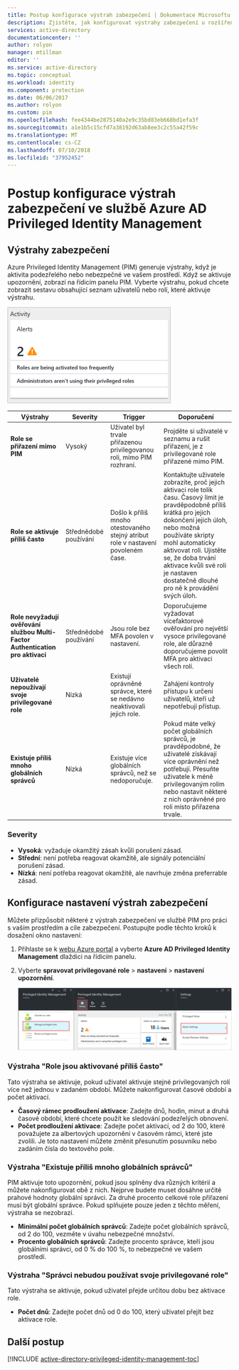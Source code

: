 ```yaml
---
title: Postup konfigurace výstrah zabezpečení | Dokumentace Microsoftu
description: Zjistěte, jak konfigurovat výstrahy zabezpečení u rozšíření Azure Privileged Identity Management.
services: active-directory
documentationcenter: ''
author: rolyon
manager: mtillman
editor: ''
ms.service: active-directory
ms.topic: conceptual
ms.workload: identity
ms.component: protection
ms.date: 06/06/2017
ms.author: rolyon
ms.custom: pim
ms.openlocfilehash: fee4344be2875140a2e9c35bd83eb668bd1efa3f
ms.sourcegitcommit: a1e1b5c15cfd7a38192d63ab8ee3c2c55a42f59c
ms.translationtype: MT
ms.contentlocale: cs-CZ
ms.lasthandoff: 07/10/2018
ms.locfileid: "37952452"
---
```

# <a name="how-to-configure-security-alerts-in-azure-ad-privileged-identity-management"></a>Postup konfigurace výstrah zabezpečení ve službě Azure AD Privileged Identity Management
## <a name="security-alerts"></a>Výstrahy zabezpečení
Azure Privileged Identity Management (PIM) generuje výstrahy, když je aktivita podezřelého nebo nebezpečné ve vašem prostředí. Když se aktivuje upozornění, zobrazí na řídicím panelu PIM. Vyberte výstrahu, pokud chcete zobrazit sestavu obsahující seznam uživatelů nebo rolí, které aktivuje výstrahu.

![Výstrahy zabezpečení řídicí panel PIM – snímek obrazovky](./media/active-directory-privileged-identity-management-how-to-configure-security-alerts/PIM_security_dash.png)

| Výstrahy | Severity | Trigger | Doporučení |
| --- | --- | --- | --- |
| **Role se přiřazení mimo PIM** |Vysoký |Uživatel byl trvale přiřazenou privilegovanou roli, mimo PIM rozhraní. |Projděte si uživatelé v seznamu a rušit přiřazení, je z privilegované role přiřazené mimo PIM. |
| **Role se aktivuje příliš často** |Střednědobé používání |Došlo k příliš mnoho otestovaného stejný atribut role v nastavení povoleném čase. |Kontaktujte uživatele zobrazíte, proč jejich aktivaci role tolik času. Časový limit je pravděpodobně příliš krátká pro jejich dokončení jejich úloh, nebo možná používáte skripty mohl automaticky aktivovat roli. Ujistěte se, že doba trvání aktivace kvůli své roli je nastaven dostatečně dlouhé pro ně k provádění svých úloh. |
| **Role nevyžadují ověřování službou Multi-Factor Authentication pro aktivaci** |Střednědobé používání |Jsou role bez MFA povolen v nastavení. |Doporučujeme vyžadovat vícefaktorové ověřování pro největší vysoce privilegované role, ale důrazně doporučujeme povolit MFA pro aktivaci všech rolí. |
| **Uživatelé nepoužívají svoje privilegované role** |Nízká |Existují oprávněné správce, které se nedávno neaktivovali jejich role. |Zahájení kontroly přístupu k určení uživatelů, kteří už nepotřebují přístup. |
| **Existuje příliš mnoho globálních správců** |Nízká |Existuje více globálních správců, než se nedoporučuje. |Pokud máte velký počet globálních správců, je pravděpodobné, že uživatelé získávají více oprávnění než potřebují. Přesuňte uživatele k méně privilegovaným rolím nebo nastavit některé z nich oprávněné pro roli místo přiřazena trvale. |

### <a name="severity"></a>Severity
* **Vysoká**: vyžaduje okamžitý zásah kvůli porušení zásad. 
* **Střední**: není potřeba reagovat okamžitě, ale signály potenciální porušení zásad.
* **Nízká**: není potřeba reagovat okamžitě, ale navrhuje změna preferrable zásad.

## <a name="configure-security-alert-settings"></a>Konfigurace nastavení výstrah zabezpečení
Můžete přizpůsobit některé z výstrah zabezpečení ve službě PIM pro práci s vaším prostředím a cíle zabezpečení. Postupujte podle těchto kroků k dosažení okno nastavení:

1. Přihlaste se k [webu Azure portal](https://portal.azure.com/) a vyberte **Azure AD Privileged Identity Management** dlaždici na řídicím panelu.
2. Vyberte **spravovat privilegované role** > **nastavení** > **nastavení upozornění**.
   
    ![Přejděte do nastavení výstrah zabezpečení](./media/active-directory-privileged-identity-management-how-to-configure-security-alerts/PIM_security_settings.png)

### <a name="roles-are-being-activated-too-frequently-alert"></a>Výstraha "Role jsou aktivované příliš často"
Tato výstraha se aktivuje, pokud uživatel aktivuje stejné privilegovaných rolí více než jednou v zadaném období. Můžete nakonfigurovat časové období a počet aktivací.

* **Časový rámec prodloužení aktivace**: Zadejte dnů, hodin, minut a druhá časové období, které chcete použít ke sledování podezřelých obnovení.
* **Počet prodloužení aktivace**: Zadejte počet aktivací, od 2 do 100, které považujete za albertových upozornění v časovém rámci, které jste zvolili. Je toto nastavení můžete změnit přesunutím posuvníku nebo zadáním čísla do textového pole.

### <a name="there-are-too-many-global-administrators-alert"></a>Výstraha "Existuje příliš mnoho globálních správců"
PIM aktivuje toto upozornění, pokud jsou splněny dva různých kritérií a můžete nakonfigurovat obě z nich. Nejprve budete muset dosáhne určité prahové hodnoty globální správci. Za druhé procento celkové role přiřazení musí být globální správce. Pokud splňujete pouze jeden z těchto měření, výstraha se nezobrazí.  

* **Minimální počet globálních správců**: Zadejte počet globálních správců, od 2 do 100, vezměte v úvahu nebezpečné množství.
* **Procento globálních správců**: Zadejte procento správce, kteří jsou globálními správci, od 0 % do 100 %, to nebezpečné ve vašem prostředí.

### <a name="administrators-arent-using-their-privileged-roles-alert"></a>Výstraha "Správci nebudou používat svoje privilegované role"
Tato výstraha se aktivuje, pokud uživatel přejde určitou dobu bez aktivace role.

* **Počet dnů**: Zadejte počet dnů od 0 do 100, který uživatel přejít bez aktivace role.

## <a name="next-steps"></a>Další postup
[!INCLUDE [active-directory-privileged-identity-management-toc](../../includes/active-directory-privileged-identity-management-toc.md)]
